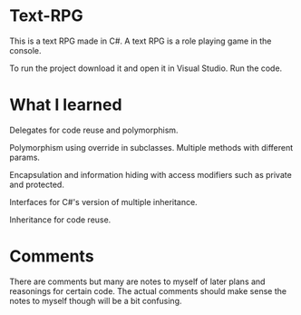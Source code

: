 # Text-RPG
This is a text RPG made in C#. A text RPG is a role playing game in the console. 

To run the project download it and open it in Visual Studio. Run the code. 

# What I learned
Delegates for code reuse and polymorphism.

Polymorphism using override in subclasses. Multiple methods with different params.

Encapsulation and information hiding with access modifiers such as private and protected.

Interfaces for C#'s version of multiple inheritance.

Inheritance for code reuse.

# Comments
There are comments but many are notes to myself of later plans and reasonings for certain code. The actual comments should make sense the notes to myself though will be a bit confusing.
